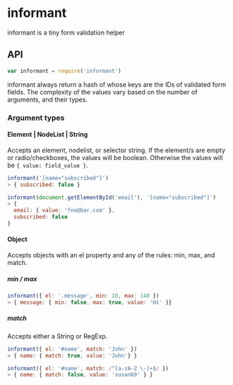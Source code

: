 # informant

informant is a tiny form validation helper

## API
```js
var informant = require('informant')
```

informant always return a hash of whose keys are the IDs of validated form fields. The complexity of the values vary based on the number of arguments, and their types.

### Argument types

#### Element | NodeList | String
Accepts an element, nodelist, or selector string. If the element/s are empty or radio/checkboxes, the values will be boolean. Otherwise the values will be `{ value: field_value }`.

```js
informant('[name="subscribed"]')
> { subscribed: false }

informant(document.getElementById('email'), '[name="subscribed"]')
> {
  email: { value: 'foo@bar.com' },
  subscribed: false
}
```

#### Object
Accepts objects with an el property and any of the rules: min, max, and match.

##### min / max

```js
informant({ el: '.message', min: 10, max: 140 })
> { message: { min: false, max: true, value: 'Hi' }}
```

##### match

Accepts either a String or RegExp.

```js
informant({ el: '#name', match: 'John' })
> { name: { match: true, value: 'John'} }

informant({ el: '#name', match: /^[a-zA-Z \-]+$/ })
> { name: { match: false, value: 'susan69' } }
```
